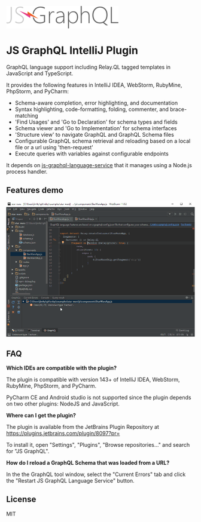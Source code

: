 ![](docs/js-graphql-logo.png)

# JS GraphQL IntelliJ Plugin

GraphQL language support including Relay.QL tagged templates in JavaScript and TypeScript.

It provides the following features in IntelliJ IDEA, WebStorm, RubyMine, PhpStorm, and PyCharm:

- Schema-aware completion, error highlighting, and documentation
- Syntax highlighting, code-formatting, folding, commenter, and brace-matching
- 'Find Usages' and 'Go to Declaration' for schema types and fields
- Schema viewer and 'Go to Implementation' for schema interfaces
- 'Structure view' to navigate GraphQL and GraphQL Schema files
- Configurable GraphQL schema retrieval and reloading based on a local file or a url using 'then-request'
- Execute queries with variables against configurable endpoints

It depends on [js-graphql-language-service](https://github.com/jimkyndemeyer/js-graphql-language-service) that it manages using a Node.js process handler.

## Features demo

![](docs/js-graphql-webstorm-demo.gif)

## FAQ

**Which IDEs are compatible with the plugin?**

The plugin is compatible with version 143+ of IntelliJ IDEA, WebStorm, RubyMine, PhpStorm, and PyCharm.

PyCharm CE and Android studio is not supported since the plugin depends on two other plugins: NodeJS and JavaScript.

**Where can I get the plugin?**

The plugin is available from the JetBrains Plugin Repository at https://plugins.jetbrains.com/plugin/8097?pr=

To install it, open "Settings", "Plugins", "Browse repositories..." and search for "JS GraphQL".

**How do I reload a GraphQL Schema that was loaded from a URL?**

In the the GraphQL tool window, select the "Current Errors" tab and click the "Restart JS GraphQL Language Service" button. 

## License
MIT
